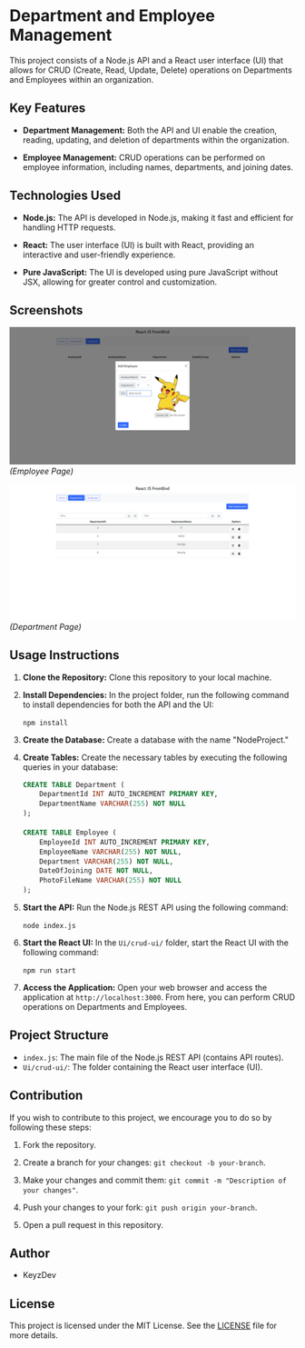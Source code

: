 # Department and Employee Management

This project consists of a Node.js API and a React user interface (UI) that allows for CRUD (Create, Read, Update, Delete) operations on Departments and Employees within an organization.

## Key Features

- **Department Management:** Both the API and UI enable the creation, reading, updating, and deletion of departments within the organization.

- **Employee Management:** CRUD operations can be performed on employee information, including names, departments, and joining dates.

## Technologies Used

- **Node.js:** The API is developed in Node.js, making it fast and efficient for handling HTTP requests.

- **React:** The user interface (UI) is built with React, providing an interactive and user-friendly experience.

- **Pure JavaScript:** The UI is developed using pure JavaScript without JSX, allowing for greater control and customization.

## Screenshots
![Employee Page](Resources/Employee.png)
_(Employee Page)_

![Department Page](Resources/Department.png)
_(Department Page)_

## Usage Instructions

1. **Clone the Repository:** Clone this repository to your local machine.

2. **Install Dependencies:** In the project folder, run the following command to install dependencies for both the API and the UI:

    ``` npm install ```

4. **Create the Database:** Create a database with the name "NodeProject."

5. **Create Tables:** Create the necessary tables by executing the following queries in your database:

    ```sql
    CREATE TABLE Department (
        DepartmentId INT AUTO_INCREMENT PRIMARY KEY,
        DepartmentName VARCHAR(255) NOT NULL
    );

    CREATE TABLE Employee (
        EmployeeId INT AUTO_INCREMENT PRIMARY KEY,
        EmployeeName VARCHAR(255) NOT NULL,
        Department VARCHAR(255) NOT NULL,
        DateOfJoining DATE NOT NULL,
        PhotoFileName VARCHAR(255) NOT NULL
    );
    ```

6. **Start the API:** Run the Node.js REST API using the following command:

    ``` node index.js ```

7. **Start the React UI:** In the `Ui/crud-ui/` folder, start the React UI with the following command:

    ``` npm run start ```

8. **Access the Application:** Open your web browser and access the application at `http://localhost:3000`. From here, you can perform CRUD operations on Departments and Employees.

## Project Structure

- `index.js`: The main file of the Node.js REST API (contains API routes).
- `Ui/crud-ui/`: The folder containing the React user interface (UI).

## Contribution

If you wish to contribute to this project, we encourage you to do so by following these steps:

1. Fork the repository.

2. Create a branch for your changes: `git checkout -b your-branch`.

3. Make your changes and commit them: `git commit -m "Description of your changes"`.

4. Push your changes to your fork: `git push origin your-branch`.

5. Open a pull request in this repository.

## Author

- KeyzDev

## License

This project is licensed under the MIT License. See the [LICENSE](LICENSE) file for more details.
